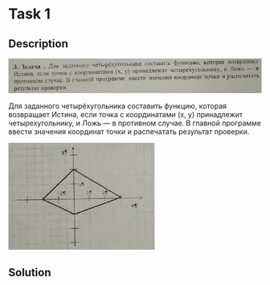 # Task 1

## Description

![Description](1_description.png)

Для заданного четырёхугольника составить функцию, которая возвращает Истина, если точка с координатами (х, у) принадлежит четырехугольнику, и Ложь — в противном случае. В главной программе ввести значения координат точки и распечатать результат проверки.

![Triangle](1.png)

## Solution

```C++

```